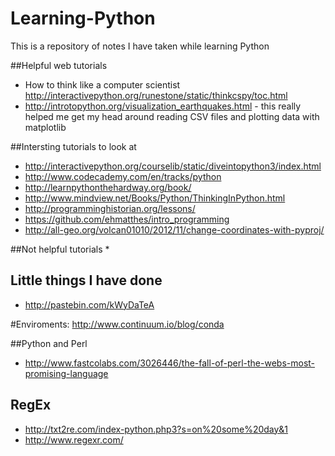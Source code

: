 # Learning-Python
This is a repository of notes I have taken while learning Python


##Helpful web tutorials

* How to think like a computer scientist http://interactivepython.org/runestone/static/thinkcspy/toc.html
* http://introtopython.org/visualization_earthquakes.html - this really helped me get my head around reading CSV files and plotting data with matplotlib

##Intersting tutorials to look at
* http://interactivepython.org/courselib/static/diveintopython3/index.html
* http://www.codecademy.com/en/tracks/python
* http://learnpythonthehardway.org/book/
* http://www.mindview.net/Books/Python/ThinkingInPython.html
* http://programminghistorian.org/lessons/
* https://github.com/ehmatthes/intro_programming
* http://all-geo.org/volcan01010/2012/11/change-coordinates-with-pyproj/


##Not helpful tutorials
*
## Little things I have done
* http://pastebin.com/kWyDaTeA

#Enviroments:
http://www.continuum.io/blog/conda

##Python and Perl
* http://www.fastcolabs.com/3026446/the-fall-of-perl-the-webs-most-promising-language

## RegEx
* http://txt2re.com/index-python.php3?s=on%20some%20day&1
* http://www.regexr.com/

